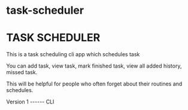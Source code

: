 # task-scheduler

<h1>TASK SCHEDULER</h1>

This is a task scheduling cli app which schedules task

You can add task, view task, mark finished task, view all added history, missed task.

This will be helpful for people who often forget about their routines and schedules.

Version 1 ------ CLI
